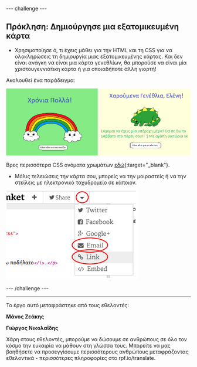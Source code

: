 --- challenge ---

## Πρόκληση: Δημιούργησε μια εξατομικευμένη κάρτα

+ Χρησιμοποίησε ό, τι έχεις μάθει για την HTML και τη CSS για να ολοκληρώσεις τη δημιουργία μιας εξατομικευμένης κάρτας. Και δεν είναι ανάγκη να είναι μια κάρτα γενεθλίων, θα μπορούσε να είναι μία χριστουγεννιάτικη κάρτα ή για οποιαδήποτε άλλη γιορτή!

Ακολουθεί ένα παράδειγμα:

![screenshot](images/birthday-final.png)

Βρες περισσότερα CSS ονόματα χρωμάτων [εδώ](http://jumpto.cc/colours){:target="_blank"}.

+ Μόλις τελειώσεις την κάρτα σου, μπορείς να την μοιραστείς ή να την στείλεις με ηλεκτρονικό ταχυδρομείο σε κάποιον.

![screenshot](images/birthday-share.png)

--- /challenge ---

***

Το έργο αυτό μεταφράστηκε από τους εθελοντές:

**Μάνος Ζεάκης**

**Γιώργος Νικολαΐδης**

Χάρη στους εθελοντές, μπορούμε να δώσουμε σε ανθρώπους σε όλο τον κόσμο την ευκαιρία να μάθουν στη γλώσσα τους. Μπορείτε να μας βοηθήσετε να προσεγγίσουμε περισσότερους ανθρώπους μεταφράζοντας εθελοντικά - περισσότερες πληροφορίες στο rpf.io/translate.

